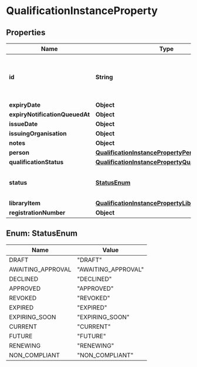 

# QualificationInstanceProperty


## Properties

| Name | Type | Description | Notes |
|------------ | ------------- | ------------- | -------------|
|**id** | **String** | The identifier string for the [Qualification Instance](https://developers.intellihr.io/docs/v1/). |  [optional] |
|**expiryDate** | **Object** |  |  [optional] |
|**expiryNotificationQueuedAt** | **Object** |  |  [optional] |
|**issueDate** | **Object** |  |  [optional] |
|**issuingOrganisation** | **Object** |  |  [optional] |
|**notes** | **Object** |  |  [optional] |
|**person** | [**QualificationInstancePropertyPerson**](QualificationInstancePropertyPerson.md) |  |  [optional] |
|**qualificationStatus** | [**QualificationInstancePropertyQualificationStatus**](QualificationInstancePropertyQualificationStatus.md) |  |  [optional] |
|**status** | [**StatusEnum**](#StatusEnum) | The status of this [Qualification Instance](https://developers.intellihr.io/docs/v1/) |  [optional] |
|**libraryItem** | [**QualificationInstancePropertyLibraryItem**](QualificationInstancePropertyLibraryItem.md) |  |  [optional] |
|**registrationNumber** | **Object** |  |  [optional] |



## Enum: StatusEnum

| Name | Value |
|---- | -----|
| DRAFT | &quot;DRAFT&quot; |
| AWAITING_APPROVAL | &quot;AWAITING_APPROVAL&quot; |
| DECLINED | &quot;DECLINED&quot; |
| APPROVED | &quot;APPROVED&quot; |
| REVOKED | &quot;REVOKED&quot; |
| EXPIRED | &quot;EXPIRED&quot; |
| EXPIRING_SOON | &quot;EXPIRING_SOON&quot; |
| CURRENT | &quot;CURRENT&quot; |
| FUTURE | &quot;FUTURE&quot; |
| RENEWING | &quot;RENEWING&quot; |
| NON_COMPLIANT | &quot;NON_COMPLIANT&quot; |



